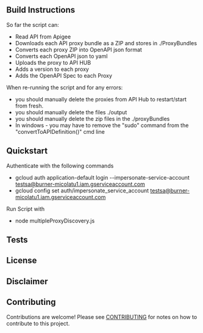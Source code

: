 
## Build Instructions

So far the script can:

- Read API from Apigee
- Downloads each API proxy bundle as a ZIP and stores in ./ProxyBundles
- Converts each proxy ZIP into OpenAPI json format
- Converts each OpenAPI json to yaml
- Uploads the proxy to API HUB
- Adds a version to each proxy
- Adds the OpenAPI Spec to each Proxy

When re-running the script and for any errors: 
- you should manually delete the proxies from API Hub to restart/start from fresh.
- you should manually delete the files ./output
- you should manually delete the zip files in the ./proxyBundles
- In windows - you may have to remove the "sudo" command from the "convertToAPIDefinition()" cmd line


## Quickstart

Authenticate with the following commands

- gcloud auth application-default login --impersonate-service-account testsa@burner-micolatu1.iam.gserviceaccount.com
- gcloud config set auth/impersonate_service_account testsa@burner-micolatu1.iam.gserviceaccount.com

Run Script with

- node multipleProxyDiscovery.js



## Tests

## License

## Disclaimer

## Contributing

Contributions are welcome! Please see [CONTRIBUTING](CONTRIBUTING.md) for notes
on how to contribute to this project.
